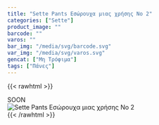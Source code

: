 ```yaml
---
title: "Sette Pants Εσώρουχα μιας χρήσης No 2"
categories: ["Sette"]
product_image: ""
barcode: ""
varos: ""
bar_img: "/media/svg/barcode.svg"
var_img: "/media/svg/varos.svg"
gencat: ["Μη Τρόφιμα"]
tags: ["Πάνες"]
---
```

{{< rawhtml >}}

<div class="sload429"><div class="product">SOON<br><div class="pimg"><img alt="Sette Pants Εσώρουχα μιας χρήσης No 2" title="Sette Pants Εσώρουχα μιας χρήσης No 2" src="/media/images/sette-pants-eswrouxa-mias-xrhshs-no-2.jpg"></div></div></div>
{{< /rawhtml >}}


